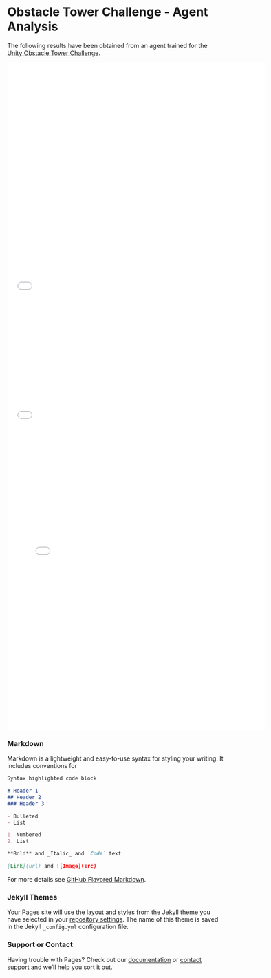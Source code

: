 # Obstacle Tower Challenge - Agent Analysis

The following results have been obtained from an agent trained for the [Unity Obstacle Tower Challenge](https://www.aicrowd.com/challenges/unity-obstacle-tower-challenge).

<iframe width="600" height="550" frameborder="0" scrolling="no" src="content/fig_performance.html"></iframe>
<iframe width="600" height="300" frameborder="0" scrolling="no" src="content/anim_encodings.html"></iframe>
<iframe width="600" height="700" frameborder="0" scrolling="no" src="content/anim_correlations.html"></iframe>

### Markdown

Markdown is a lightweight and easy-to-use syntax for styling your writing. It includes conventions for

```markdown
Syntax highlighted code block

# Header 1
## Header 2
### Header 3

- Bulleted
- List

1. Numbered
2. List

**Bold** and _Italic_ and `Code` text

[Link](url) and ![Image](src)
```

For more details see [GitHub Flavored Markdown](https://guides.github.com/features/mastering-markdown/).

### Jekyll Themes

Your Pages site will use the layout and styles from the Jekyll theme you have selected in your [repository settings](https://github.com/vkakerbeck/Learning-World-Representations/settings). The name of this theme is saved in the Jekyll `_config.yml` configuration file.

### Support or Contact

Having trouble with Pages? Check out our [documentation](https://help.github.com/categories/github-pages-basics/) or [contact support](https://github.com/contact) and we’ll help you sort it out.

<script>
var myVar;

function myFunction() {
  myVar = setTimeout(showPage, 3000);
}

function showPage() {
  document.getElementById("loader").style.display = "none";
  document.getElementById("myDiv").style.display = "block";
}
</script>
